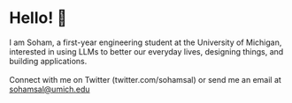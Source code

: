 # Hello! 👋
 I am Soham, a first-year engineering student at the University of Michigan, interested in using LLMs to better our everyday lives, designing things, and building applications.<br><br>
 Connect with me on Twitter (twitter.com/sohamsal) or send me an email at sohamsal@umich.edu

